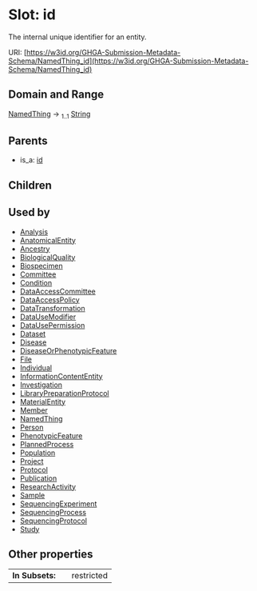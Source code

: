 
# Slot: id


The internal unique identifier for an entity.

URI: [https://w3id.org/GHGA-Submission-Metadata-Schema/NamedThing_id](https://w3id.org/GHGA-Submission-Metadata-Schema/NamedThing_id)


## Domain and Range

[NamedThing](NamedThing.md) &#8594;  <sub>1..1</sub> [String](types/String.md)

## Parents

 *  is_a: [id](id.md)

## Children


## Used by

 * [Analysis](Analysis.md)
 * [AnatomicalEntity](AnatomicalEntity.md)
 * [Ancestry](Ancestry.md)
 * [BiologicalQuality](BiologicalQuality.md)
 * [Biospecimen](Biospecimen.md)
 * [Committee](Committee.md)
 * [Condition](Condition.md)
 * [DataAccessCommittee](DataAccessCommittee.md)
 * [DataAccessPolicy](DataAccessPolicy.md)
 * [DataTransformation](DataTransformation.md)
 * [DataUseModifier](DataUseModifier.md)
 * [DataUsePermission](DataUsePermission.md)
 * [Dataset](Dataset.md)
 * [Disease](Disease.md)
 * [DiseaseOrPhenotypicFeature](DiseaseOrPhenotypicFeature.md)
 * [File](File.md)
 * [Individual](Individual.md)
 * [InformationContentEntity](InformationContentEntity.md)
 * [Investigation](Investigation.md)
 * [LibraryPreparationProtocol](LibraryPreparationProtocol.md)
 * [MaterialEntity](MaterialEntity.md)
 * [Member](Member.md)
 * [NamedThing](NamedThing.md)
 * [Person](Person.md)
 * [PhenotypicFeature](PhenotypicFeature.md)
 * [PlannedProcess](PlannedProcess.md)
 * [Population](Population.md)
 * [Project](Project.md)
 * [Protocol](Protocol.md)
 * [Publication](Publication.md)
 * [ResearchActivity](ResearchActivity.md)
 * [Sample](Sample.md)
 * [SequencingExperiment](SequencingExperiment.md)
 * [SequencingProcess](SequencingProcess.md)
 * [SequencingProtocol](SequencingProtocol.md)
 * [Study](Study.md)

## Other properties

|  |  |  |
| --- | --- | --- |
| **In Subsets:** | | restricted |

